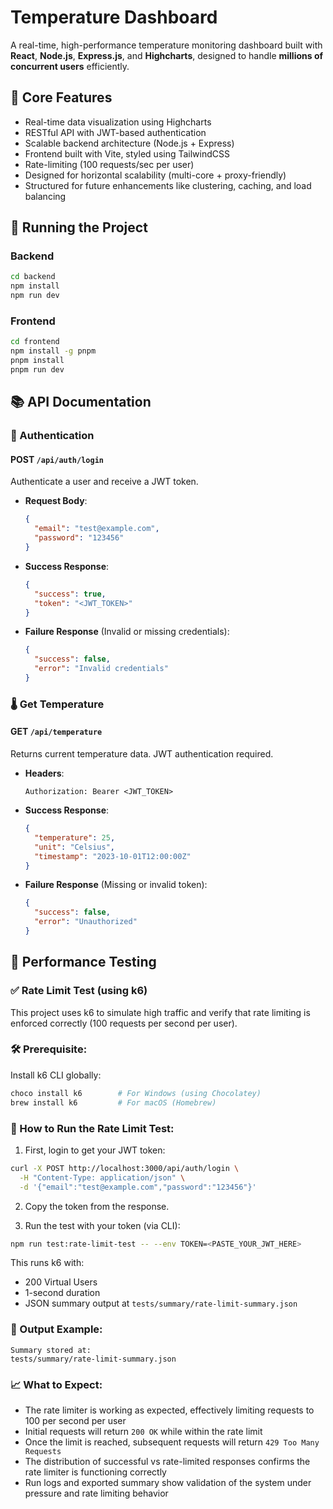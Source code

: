 # Temperature Dashboard

A real-time, high-performance temperature monitoring dashboard built with **React**, **Node.js**, **Express.js**, and **Highcharts**, designed to handle **millions of concurrent users** efficiently.

## 🌟 Core Features

- Real-time data visualization using Highcharts
- RESTful API with JWT-based authentication
- Scalable backend architecture (Node.js + Express)
- Frontend built with Vite, styled using TailwindCSS
- Rate-limiting (100 requests/sec per user)
- Designed for horizontal scalability (multi-core + proxy-friendly)
- Structured for future enhancements like clustering, caching, and load balancing

## 🚀 Running the Project

### Backend

```bash
cd backend
npm install
npm run dev
```

### Frontend

```bash
cd frontend
npm install -g pnpm
pnpm install
pnpm run dev
```

## 📚 API Documentation

### 🔐 Authentication

#### POST `/api/auth/login`

Authenticate a user and receive a JWT token.

- **Request Body**:
  ```json
  {
    "email": "test@example.com",
    "password": "123456"
  }
  ```

- **Success Response**:
  ```json
  {
    "success": true,
    "token": "<JWT_TOKEN>"
  }
  ```

- **Failure Response** (Invalid or missing credentials):
  ```json
  {
    "success": false,
    "error": "Invalid credentials"
  }
  ```

### 🌡️ Get Temperature

#### GET `/api/temperature`

Returns current temperature data. JWT authentication required.

- **Headers**:
  ```
  Authorization: Bearer <JWT_TOKEN>
  ```

- **Success Response**:
  ```json
  {
    "temperature": 25,
    "unit": "Celsius",
    "timestamp": "2023-10-01T12:00:00Z"
  }
  ```

- **Failure Response** (Missing or invalid token):
  ```json
  {
    "success": false,
    "error": "Unauthorized"
  }
  ```

## 🧪 Performance Testing

### ✅ Rate Limit Test (using k6)

This project uses k6 to simulate high traffic and verify that rate limiting is enforced correctly (100 requests per second per user).

### 🛠️ Prerequisite:

Install k6 CLI globally:

```bash
choco install k6        # For Windows (using Chocolatey)
brew install k6         # For macOS (Homebrew)
```

### 🔁 How to Run the Rate Limit Test:

1. First, login to get your JWT token:

```bash
curl -X POST http://localhost:3000/api/auth/login \
  -H "Content-Type: application/json" \
  -d '{"email":"test@example.com","password":"123456"}'
```

2. Copy the token from the response.

3. Run the test with your token (via CLI):

```bash
npm run test:rate-limit-test -- --env TOKEN=<PASTE_YOUR_JWT_HERE>
```

This runs k6 with:
- 200 Virtual Users
- 1-second duration
- JSON summary output at `tests/summary/rate-limit-summary.json`

### 📂 Output Example:

```
Summary stored at:
tests/summary/rate-limit-summary.json
```

### 📈 What to Expect:
- The rate limiter is working as expected, effectively limiting requests to 100 per second per user
- Initial requests will return `200 OK` while within the rate limit
- Once the limit is reached, subsequent requests will return `429 Too Many Requests`
- The distribution of successful vs rate-limited responses confirms the rate limiter is functioning correctly
- Run logs and exported summary show validation of the system under pressure and rate limiting behavior
